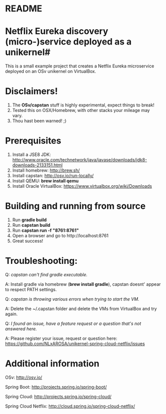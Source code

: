 # README #

# Netflix Eureka discovery (micro-)service deployed as a unikernel#

This is a small example project that creates a Netflix Eureka microservice deployed on an OSv unikernel on VirtualBox.

# Disclaimers!

1. The **OSv/capstan** stuff is highly experimental, expect things to break!
2. Tested this on OSX/Homebrew, with other stacks your mileage may vary.
3. Thou hast been warned! ;)

# Prerequisites
1. Install a JSE8 JDK: http://www.oracle.com/technetwork/java/javase/downloads/jdk8-downloads-2133151.html
2. Install homebrew: http://brew.sh/
3. Install capstan: http://osv.io/run-locally/
4. Install QEMU: **brew install qemu**
5. Install Oracle VirtualBox: https://www.virtualbox.org/wiki/Downloads

# Building and running from source

1. Run **gradle build**
2. Run **capstan build**
3. Run **capstan run -f "8761:8761"**
4. Open a browser and go to http://localhost:8761
5. Great success!

# Troubleshooting:

Q: *capstan can't find gradle executable.*

A: Install gradle via homebrew (**brew install gradle**), capstan doesnt' appear to respect PATH settings.

Q: *capstan is throwing various errors when trying to start the VM.*

A: Delete the ~/.capstan folder and delete the VMs from VirtualBox and try again.

Q: *I found an issue, have a feature request or a question that's not answered here.*

A: Please register your issue, request or question here: https://github.com/NLxAROSA/unikernel-spring-cloud-netflix/issues

# Additional information

OSv: http://osv.io/

Spring Boot: http://projects.spring.io/spring-boot/

Spring Cloud: http://projects.spring.io/spring-cloud/

Spring Cloud Netflix: http://cloud.spring.io/spring-cloud-netflix/

